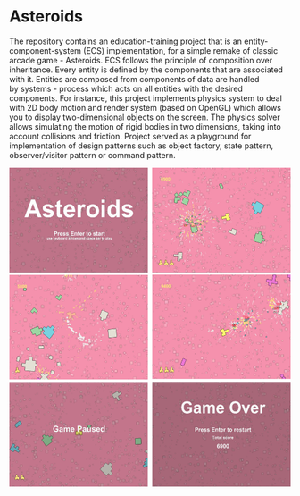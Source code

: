# Asteroids

The repository contains an education-training project that is an entity-component-system (ECS) implementation, for a simple remake of classic arcade game - Asteroids. ECS follows the principle of composition over inheritance.  Every entity is defined  by the components that are associated with it. Entities are composed from components of data are handled by systems - process which acts on all entities with the desired components.
For instance, this project implements physics system to deal with 2D body motion and render system (based on OpenGL) which allows you to display two-dimensional objects on the screen. The physics solver allows simulating the motion of rigid bodies in two dimensions, taking into account collisions and friction.
Project served as a playground for implementation of design patterns such as object factory, state pattern, observer/visitor pattern or command pattern.

![Drag Racing](screens.jpg)
